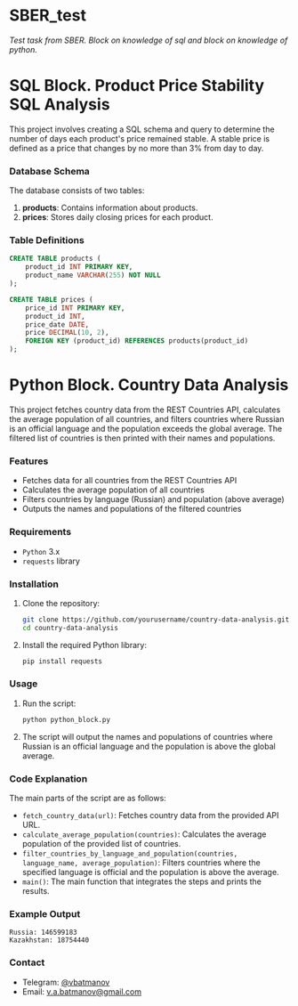 # SBER_test
*Test task from SBER. Block on knowledge of sql and block on knowledge of python.*

# SQL Block. Product Price Stability SQL Analysis

This project involves creating a SQL schema and query to determine the number of days each product's price remained stable. A stable price is defined as a price that changes by no more than 3% from day to day.

### Database Schema

The database consists of two tables:

1. **products**: Contains information about products.
2. **prices**: Stores daily closing prices for each product.

### Table Definitions

```sql
CREATE TABLE products (
    product_id INT PRIMARY KEY,
    product_name VARCHAR(255) NOT NULL
);

CREATE TABLE prices (
    price_id INT PRIMARY KEY,
    product_id INT,
    price_date DATE,
    price DECIMAL(10, 2),
    FOREIGN KEY (product_id) REFERENCES products(product_id)
);
```

# Python Block. Country Data Analysis

This project fetches country data from the REST Countries API, calculates the average population of all countries, and filters countries where Russian is an official language and the population exceeds the global average. The filtered list of countries is then printed with their names and populations.

### Features

- Fetches data for all countries from the REST Countries API
- Calculates the average population of all countries
- Filters countries by language (Russian) and population (above average)
- Outputs the names and populations of the filtered countries

### Requirements

- `Python` 3.x
- `requests` library

### Installation

1. Clone the repository:
    ```sh
    git clone https://github.com/yourusername/country-data-analysis.git
    cd country-data-analysis
    ```

2. Install the required Python library:
    ```sh
    pip install requests
    ```

### Usage

1. Run the script:
    ```sh
    python python_block.py
    ```

2. The script will output the names and populations of countries where Russian is an official language and the population is above the global average.

### Code Explanation

The main parts of the script are as follows:

- `fetch_country_data(url)`: Fetches country data from the provided API URL.
- `calculate_average_population(countries)`: Calculates the average population of the provided list of countries.
- `filter_countries_by_language_and_population(countries, language_name, average_population)`: Filters countries where the specified language is official and the population is above the average.
- `main()`: The main function that integrates the steps and prints the results.

### Example Output

```plaintext
Russia: 146599183
Kazakhstan: 18754440
```

### Contact

- Telegram: [@vbatmanov](https://t.me/vbatmanov)
- Email: v.a.batmanov@gmail.com
